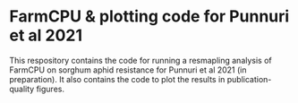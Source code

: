 # FarmCPU & plotting code for Punnuri et al 2021
This respository contains the code for running a resmapling analysis of FarmCPU on sorghum aphid resistance for Punnuri et al 2021 (in preparation). It also contains the code to plot the results in publication-quality figures.
